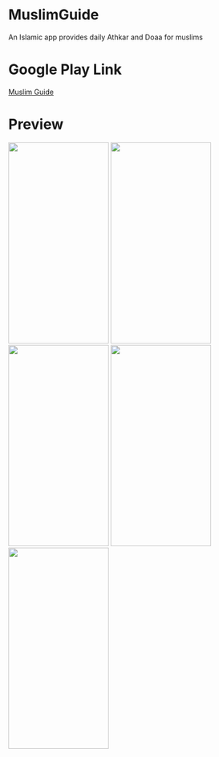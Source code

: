# MuslimGuide
An Islamic app provides daily Athkar and Doaa for muslims
# Google Play Link
[Muslim Guide](https://play.google.com/store/apps/details?id=com.eslam.ahmed.dlilelmoslim)
# Preview
<img src="https://play-lh.googleusercontent.com/TRBwcdrPPw07_LpBS2nJiUfaT1Qd237PBydo4aMNkHe07Aga3YT486M8GpfQxhLj5dU=w720-h310-rw" height="400" width="200"/> <img src="https://play-lh.googleusercontent.com/T5XxSOcOswLjsoXgLvrkd2K6IqyufvmHNxBis4Z1JbATDubskYMsWRHorxM22rm-aR0=w1920-h868-rw" height="400" width="200"/> <img src="https://play-lh.googleusercontent.com/WhN0Le4U06_Kl7G-U-pU5YBbAgEMwW8tRh1qa4uqKlyQzPWnRuTIYWScVdBBRfmIzGI=w1920-h868-rw" height="400" width="200"/> <img src="https://play-lh.googleusercontent.com/n0qKxsyR7fqAoIs0OEcDRQkcfeTzlkhVUkc0SRa2WAuF3-HpS_2ghRaAtox1wr77GpY=w1920-h868-rw" height="400" width="200"/> <img src="https://play-lh.googleusercontent.com/TDNhg2HRoTm8Y-IJkbpPuAKDBzxUeJW3GYutc69_WzfQbx8tdQ_jT6gpKX_DejUWSgk=w960-h861-rw" height="400" width="200"/>

